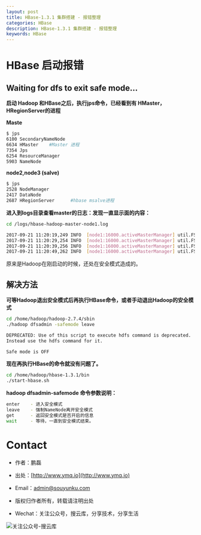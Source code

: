 ```yaml
---
layout: post
title: HBase-1.3.1 集群搭建 - 报错整理
categories: HBase
description: HBase-1.3.1 集群搭建 - 报错整理
keywords: HBase
---
```


# HBase 启动报错

## Waiting for dfs to exit safe mode...


**启动 Hadoop 和HBase之后，执行jps命令，已经看到有 HMaster，HRegionServer的进程**

**Maste**

```sh
$ jps
6100 SecondaryNameNode
6634 HMaster	#Master 进程
7354 Jps
6254 ResourceManager
5903 NameNode
```

**node2,node3 (salve)**

```sh
$ jps
2528 NodeManager
2417 DataNode
2687 HRegionServer		#hbase msalve进程
```

**进入到logs目录查看master的日志：发现一直显示面的内容：**

```sh
cd /logs/hbase-hadoop-master-node1.log
```

```sh
2017-09-21 11:20:19,249 INFO  [node1:16000.activeMasterManager] util.FSUtils: Waiting for dfs to exit safe mode...
2017-09-21 11:20:29,254 INFO  [node1:16000.activeMasterManager] util.FSUtils: Waiting for dfs to exit safe mode...
2017-09-21 11:20:39,256 INFO  [node1:16000.activeMasterManager] util.FSUtils: Waiting for dfs to exit safe mode...
2017-09-21 11:20:49,262 INFO  [node1:16000.activeMasterManager] util.FSUtils: Waiting for dfs to exit safe mode...
```

原来是Hadoop在刚启动的时候，还处在安全模式造成的。


## 解决方法

**可等Hadoop退出安全模式后再执行HBase命令，或者手动退出Hadoop的安全模式**


```sh
cd /home/hadoop/hadoop-2.7.4/sbin
./hadoop dfsadmin -safemode leave
```

```sh
DEPRECATED: Use of this script to execute hdfs command is deprecated.
Instead use the hdfs command for it.

Safe mode is OFF
```

**现在再执行HBase的命令就没有问题了。**

```sh
cd /home/hadoop/hbase-1.3.1/bin
./start-hbase.sh
```


**hadoop dfsadmin-safemode 命令参数说明：**

```sh
enter    - 进入安全模式
leave    - 强制NameNode离开安全模式
get      - 返回安全模式是否开启的信息
wait     - 等待，一直到安全模式结束。
```

# Contact

 - 作者：鹏磊  
 - 出处：[http://www.ymq.io](http://www.ymq.io)  
 - Email：[admin@souyunku.com](admin@souyunku.com)  
   
   
 - 版权归作者所有，转载请注明出处
 - Wechat：关注公众号，搜云库，分享技术，分享生活
 
![关注公众号-搜云库](http://www.ymq.io/images/souyunku.png "搜云库")